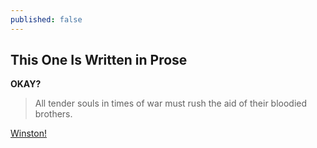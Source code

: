 ```yaml
---
published: false
---
```


## This One Is Written in Prose

**OKAY?**

> All tender souls in times of war must rush the aid of their bloodied brothers.

[Winston!](/http://distilleryimage1.ak.instagram.com/7f03fb28758b11e3ac54129e12f3c781_8.jpg)
